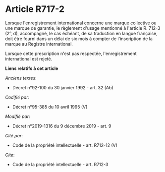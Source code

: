 # Article R717-2

Lorsque l'enregistrement international concerne une marque collective ou une marque de garantie, le règlement d'usage
mentionné à l'article R. 712-3 (2°, d), accompagné, le cas échéant, de sa traduction en langue française, doit être fourni
dans un délai de six mois à compter de l'inscription de la marque au Registre international.

Lorsque cette prescription n'est pas respectée, l'enregistrement international est rejeté.

**Liens relatifs à cet article**

_Anciens textes_:

  - Décret n°92-100 du 30 janvier 1992 - art. 32 (Ab)

_Codifié par_:

  - Décret n°95-385 du 10 avril 1995 (V)

_Modifié par_:

  - Décret n°2019-1316 du 9 décembre 2019 - art. 9

_Cité par_:

  - Code de la propriété intellectuelle - art. R712-12 (V)

_Cite_:

  - Code de la propriété intellectuelle - art. R712-3
